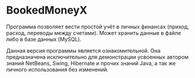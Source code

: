 # BookedMoneyX
Программа позволяет вести простой учёт в личных финансах (приход, расход, переводы между счетами). Может хранить данные в файле либо в базе данных (MySQL).

Данная версия программы является ознакомительной.
Она предназначена исключительно для демонстрации усвоенных автором знаний NetBeans, Swing, Hibernate и прочих знаний Java, а так же личного использования без изменений.
